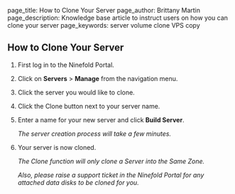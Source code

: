 page_title:       How to Clone Your Server
page_author:      Brittany Martin
page_description: Knowledge base article to instruct users on how you can clone your server
page_keywords:    server volume clone VPS copy

## How to Clone Your Server

1. First log in to the Ninefold Portal.

2. Click on __Servers__ > __Manage__ from the navigation menu.

3. Click the server you would like to clone.

4. Click the Clone button next to your server name.

5. Enter a name for your new server and click __Build Server__.

	_The server creation process will take a few minutes._
	
6. Your server is now cloned.
 
	_The Clone function will only clone a Server into the Same Zone._
	
	_Also, please raise a support ticket in the Ninefold Portal for any attached data disks to be cloned for you._